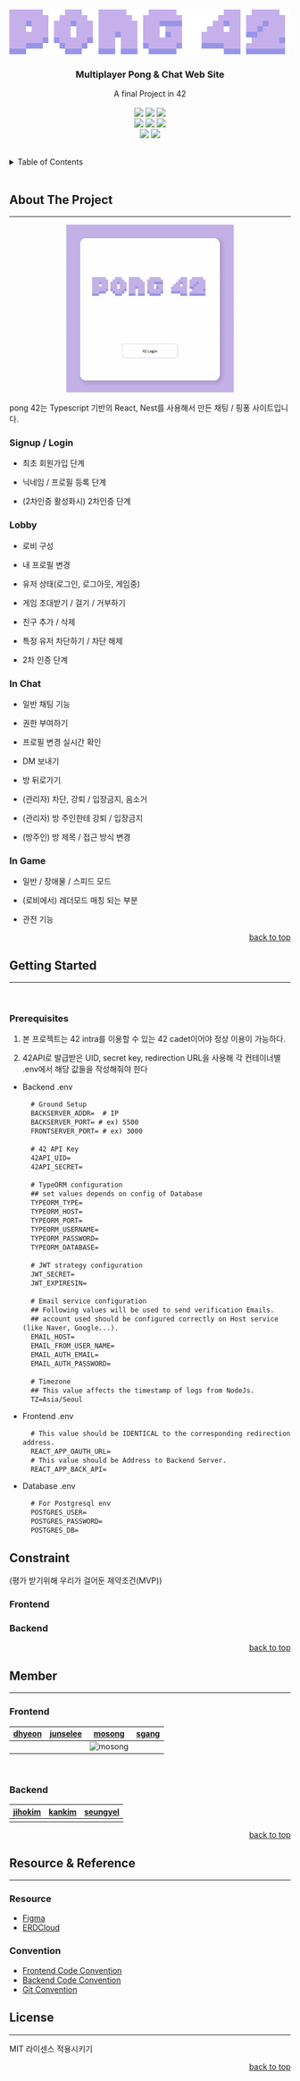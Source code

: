 <a id="readme-top"></a>

<!-- PROJECT LOGO -->
<br />
<div align="center">
  <a href="https://github.com/42-Tomodachi/ft_transcendence">
    <img src="./frontend/src/assets/logo.png" alt="Logo" width="505" height="80">
  </a>

  <h3 align="center">Multiplayer Pong & Chat Web Site</h3>

  <p align="center">
    A final Project in 42
    <br />
    <br />
    <img src="https://img.shields.io/badge/TypeScript-007ACC?style=for-the-badge&logo=typescript&logoColor=white" />
    <img src="https://img.shields.io/badge/React-20232A?style=for-the-badge&logo=react&logoColor=61DAFB" />
    <img src="https://img.shields.io/badge/Socket.io-010101?style=for-the-badge&logo=socketdotio&logoColor=white" />
    <br />
    <img src="https://img.shields.io/badge/Nestjs-E0234E?style=for-the-badge&logo=nestjs&logoColor=white" />
    <img src="https://img.shields.io/badge/Postgresql-4169E1?style=for-the-badge&logo=postgresql&logoColor=white" />
    <img src="https://img.shields.io/badge/Swagger-85EA2D?style=for-the-badge&logo=swagger&logoColor=white" />
    <br />
    <img src="https://img.shields.io/badge/Figma-F24E1E?style=for-the-badge&logo=figma&logoColor=white" />
    <img src="https://img.shields.io/badge/Docker-2CA5E0?style=for-the-badge&logo=docker&logoColor=white" />

  </p>
</div>
<br />

<!-- TABLE OF CONTENTS -->
<details>
  <summary>Table of Contents</summary>
  <ol>
    <li>
      <a href="#about-the-project">About The Project</a>
      <ul>
        <li><a href="#signup">Signup</a></li>
        <li><a href="#2auth">2Auth</a></li>
        <li><a href="#chat">Chat</a></li>
        <li><a href="#game">Game</a></li>
      </ul>
    </li>
    <li>
      <a href="#getting-started">Getting Started</a>
      <ul>
        <li><a href="#prerequisites">Prerequisites</a></li>
        <li><a href="#installation">Installation</a></li>
      </ul>
    </li>
    <li><a href="#member">Member</a></li>
    <li><a href="#license">License</a></li>
  </ol>
</details>

<!-- ABOUT THE PROJECT -->
<br />

## About The Project

---

<!-- 간단한 프로젝트 설명 -->
<!-- 구현 및 기술 스택 선정 이유 -->
<div align="center">
  <img src="./.github/asset/pong42_main.png" width="300px" height="300px"/>
</div>

pong 42는 Typescript 기반의 React, Nest를 사용해서 만든 채팅 / 핑퐁 사이트입니다.

### Signup / Login

- 최초 회원가입 단계

- 닉네임 / 프로필 등록 단계

- (2차인증 활성화시) 2차인증 단계

### Lobby

- 로비 구성

- 내 프로필 변경

- 유저 상태(로그인, 로그아웃, 게임중)

- 게임 초대받기 / 걸기 / 거부하기

- 친구 추가 / 삭제

- 특정 유저 차단하기 / 차단 해제

- 2차 인증 단계

### In Chat

- 일반 채팅 기능

- 권한 부여하기

- 프로필 변경 실시간 확인

- DM 보내기

- 방 뒤로가기

- (관리자) 차단, 강퇴 / 입장금지, 음소거

- (관리자) 방 주인한테 강퇴 / 입장금지

- (방주인) 방 제목 / 접근 방식 변경

### In Game

- 일반 / 장애물 / 스피드 모드

- (로비에서) 레더모드 매칭 되는 부분

- 관전 기능

<p align="right"><a href="#readme-top">back to top</a></p>

## Getting Started

---

<br/>

### Prerequisites

1. 본 프로젝트는 42 intra를 이용할 수 있는 42 cadet이어야 정상 이용이 가능하다.

2. 42API로 발급받은 UID, secret key, redirection URL을 사용해 각 컨테이너별 .env에서 해당 값들을 작성해줘야 한다

- Backend .env

  ```text
    # Ground Setup
    BACKSERVER_ADDR=  # IP
    BACKSERVER_PORT= # ex) 5500
    FRONTSERVER_PORT= # ex) 3000

    # 42 API Key
    42API_UID=
    42API_SECRET=

    # TypeORM configuration
    ## set values depends on config of Database
    TYPEORM_TYPE=
    TYPEORM_HOST=
    TYPEORM_PORT=
    TYPEORM_USERNAME=
    TYPEORM_PASSWORD=
    TYPEORM_DATABASE=

    # JWT strategy configuration
    JWT_SECRET=
    JWT_EXPIRESIN=

    # Email service configuration
    ## Following values will be used to send verification Emails.
    ## account used should be configured correctly on Host service (like Naver, Google...).
    EMAIL_HOST=
    EMAIL_FROM_USER_NAME=
    EMAIL_AUTH_EMAIL=
    EMAIL_AUTH_PASSWORD=

    # Timezone
    ## This value affects the timestamp of logs from NodeJs.
    TZ=Asia/Seoul
  ```

- Frontend .env

  ```text
    # This value should be IDENTICAL to the corresponding redirection address.
    REACT_APP_OAUTH_URL=
    # This value should be Address to Backend Server.
    REACT_APP_BACK_API=
  ```

- Database .env

  ```text
    # For Postgresql env
    POSTGRES_USER=
    POSTGRES_PASSWORD=
    POSTGRES_DB=
  ```

## Constraint

(평가 받기위해 우리가 걸어둔 제약조건(MVP))

### Frontend

### Backend

<p align="right"><a href="#readme-top">back to top</a></p>

<!-- Prject member -->

## Member

---

### Frontend

| [dhyeon]() | [junselee]() | [mosong](https://www.github.com/mike2ox)                               | [sgang]() |
| ---------- | ------------ | ---------------------------------------------------------------------- | --------- |
|            |              | ![mosong](https://avatars2.githubusercontent.com/u/22931103?s=460&v=4) |           |

<br />

### Backend

| [jihokim]() | [kankim]() | [seungyel]() |
| ----------- | ---------- | ------------ |
|             |            |              |

<p align="right"><a href="#readme-top">back to top</a></p>

## Resource & Reference

---

### Resource

- [Figma](https://www.figma.com/file/UjJCRaBS3Kc9o7jiX00Q7g/%ED%8A%B8%EC%84%BC?node-id=0%3A1)
- [ERDCloud](https://www.erdcloud.com/d/JZBPBnQaPY6zGt4Rr)

### Convention

- [Frontend Code Convention](./.github/FE_CODE_CONVENTION.md)
- [Backend Code Convention](./.github/BE_CODE_CONVENTION.md)
- [Git Convention](./.github/GIT_CONVENTION.md)

<!-- LICENSE -->

## License

---

MIT 라이센스 적용시키기

<p align="right"><a href="#readme-top">back to top</a></p>
